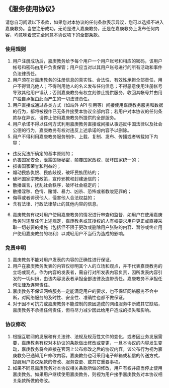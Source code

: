 《服务使用协议》
---

请您自习阅读以下条款，如果您对本协议的任何条款表示异议，您可以选择不进入嘉庚教务。当您注册成功，无论是进入嘉庚教务，还是在嘉庚教务上发布任何内容，均意味着您完全同意本协议项下的全部条款。

### 使用规则

1. 用户注册成功后，嘉庚教务给予每个用户一个用户账号和相应的密码，该用户帐号和密码由用户负责保管；用户应当对以其用户账号进行的所有活动和事件负法律责任。
2. 用户须在对嘉庚教务的注册信息的真实性、合法性、有效性承担全部责任，用户不得冒充他人；不得利用他人的名义发布任何信息；不得恶意使用注册帐号导致其他用户误认；否则嘉庚教务有权立刻停止提供服务，收回其帐号并由用户独自承担由此而产生的一切法律责任。
3. 用户直接或通过各类方式（如站外 API 引用等）间接使用嘉庚教务服务和数据的行为，都将被视作已无条件接受本协议全部内容；若用户对本协议的任何条款存在异议，请停止使用嘉庚教务所提供的全部服务。
4. 用户承诺不得以任何方式利用嘉庚教务直接或间接从事违反中国法律以及社会公德的行为，嘉庚教务有权对违反上述承诺的内容予以删除。
5. 用户不得利用嘉庚教务服务制作、上载、复制、发布、传播或者转载如下内容：
  - 违反宪法所确定的基本原则的；
  - 危害国家安全，泄露国际秘密，颠覆国家政权，破坏国家统一的；
  - 损害国家荣誉和利益的；
  - 煽动民族仇恨、民族歧视，破坏民族团结的；
  - 破坏国家宗教政策，宣传邪教和封建迷信的；
  - 散播谣言，扰乱社会秩序，破坏社会稳定的；
  - 散播淫秽、色情、赌博、暴力、凶杀、恐怖或者教唆犯罪的；
  - 侮辱或者诽谤他人，侵害他人合法权益的；
  - 含有法律、行政法律禁止的其他内容的信息。

6. 嘉庚教务有权对用户使用嘉庚教务的情况进行审查和监督，如用户在使用嘉庚教务时违反任何上述规定，嘉庚教务或其授权的人有权要求用户更正或直接采取一切必要的措施（包括但不限于更改或删除用户张贴的内容、暂停或终止用户使用嘉庚教务的权利）以减轻用户不当行为造成的影响。

### 免责申明

1. 嘉庚教务不能对用户发表的内容的正确性进行保证。
2. 用户在嘉庚教务发表的内容仅标明其个人的立场和观点，并不代表嘉庚教务的立场或观点。作为内容的发表者，需自行对所发表内容负责，因所发表内容引发的一切纠纷，由该内容发表者承担全部法律及连带责任。嘉庚教务不承担任何法律及连带责任。
3. 嘉庚教务不保证网络服务一定能满足用户的要求，也不保证网络服务不会中断，对网络服务的及时性、安全性、准确性也都不做保证。
4. 对于因不可抗力或嘉庚教务不能控制的原因造成的网络服务中断或其它缺陷，嘉庚教务不承担任何责任，但将尽力减少因此给用户造成的损失和影响。

### 协议修改

1. 根据互联网的发展和有关法律、法规及规范性文件的变化，或者因业务发展需要，嘉庚教务有权对本协议的条款做出修改或变更，一旦本协议的内容发生变动，嘉庚教务将会直接在官网上公布修改之后的协议内容，该公布行为视为嘉庚教务已通知用户修改内容。嘉庚教务也可采用电子邮箱或私信的传送方式，提醒用户协议条款的修改、服务变更、或其它重要事项。
2. 如果不同意嘉庚教务对本协议相关条款所做的修改，用户有权并应当停止使用嘉庚教务。如果用户继续使用嘉庚教务，则视为用户接手嘉庚教务对本协议相关条款所做的修改。
